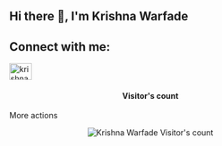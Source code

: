 ## Hi there 👋, I'm Krishna Warfade

<!--
**krishna-warfade/krishna-warfade** is a ✨ _special_ ✨ repository because its `README.md` (this file) appears on your GitHub profile.

Here are some ideas to get you started:

- 🔭 I’m currently working on ...
- 🌱 I’m currently learning ...
- 👯 I’m looking to collaborate on ...
- 🤔 I’m looking for help with ...
- 💬 Ask me about ...
- 📫 How to reach me: ...
- 😄 Pronouns: ...
- ⚡ Fun fact: ...
-->
<h2>Connect with me: </h2>
<p align="left">
<a href="https://www.linkedin.com/in/krishna-warfade-809ab3326/" target="blank"><img align="center" src="https://raw.githubusercontent.com/rahuldkjain/github-profile-readme-generator/master/src/images/icons/Social/linked-in-alt.svg" alt="krishna-warfade-809ab3326" height="30" width="40" /></a>
<!--<a href="https://instagram.com/krishna.warfade" target="blank"><img align="center" src="https://raw.githubusercontent.com/rahuldkjain/github-profile-readme-generator/master/src/images/icons/Social/instagram.svg" alt="krishna.warfade" height="30" width="40" /></a> -->
</p>
<h4 align="center">Visitor's count</h4>More actions
<p align="center"><img src="https://profile-counter.glitch.me/{krishna-warfade}/count.svg" alt="Krishna Warfade Visitor's count" /></p>
